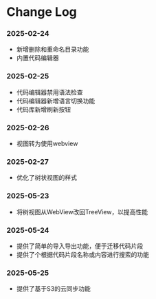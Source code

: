 # Change Log

### 2025-02-24

* 新增删除和重命名目录功能
* 内置代码编辑器

### 2025-02-25

* 代码编辑器禁用语法检查
* 代码编辑器新增语言切换功能
* 代码库新增刷新按钮

### 2025-02-26

* 视图转为使用webview

### 2025-02-27

* 优化了树状视图的样式

### 2025-05-23

* 将树视图从WebView改回TreeView，以提高性能

### 2025-05-24

* 提供了简单的导入导出功能，便于迁移代码片段
* 提供了个根据代码片段名称或内容进行搜索的功能

### 2025-05-25

* 提供了基于S3的云同步功能
